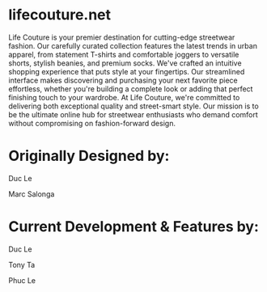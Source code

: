 # lifecouture.net
Life Couture is your premier destination for cutting-edge streetwear fashion. Our carefully curated collection features the latest trends in urban apparel, from statement T-shirts and comfortable joggers to versatile shorts, stylish beanies, and premium socks.
We've crafted an intuitive shopping experience that puts style at your fingertips. Our streamlined interface makes discovering and purchasing your next favorite piece effortless, whether you're building a complete look or adding that perfect finishing touch to your wardrobe.
At Life Couture, we're committed to delivering both exceptional quality and street-smart style. Our mission is to be the ultimate online hub for streetwear enthusiasts who demand comfort without compromising on fashion-forward design.
# Originally Designed by:
Duc Le

Marc Salonga

# Current Development & Features by:
Duc Le

Tony Ta

Phuc Le

